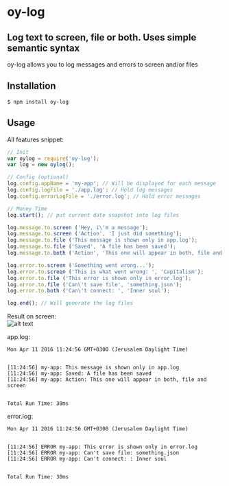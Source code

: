# oy-log
## Log text to screen, file or both. Uses simple semantic syntax

oy-log allows you to log messages and errors to screen and/or files

## Installation

	$ npm install oy-log

## Usage

All features snippet:

```javascript
// Init
var oylog = require('oy-log');
var log = new oylog();

// Config (optional)
log.config.appName = 'my-app'; // Will be displayed for each message
log.config.logFile = './app.log'; // Hold log messages
log.config.errorLogFile = './error.log'; // Hold error messages

// Money Time
log.start(); // put current date snapshot into log files

log.message.to.screen ('Hey, i\'m a message'); 
log.message.to.screen ('Action', 'I just did something');
log.message.to.file ('This message is shown only in app.log');
log.message.to.file ('Saved', 'A file has been saved');
log.message.to.both ('Action', 'This one will appear in both, file and screen');

log.error.to.screen ('Something went wrong...'); 
log.error.to.screen ('This is what went wrong: ', 'Capitalism');
log.error.to.file ('This error is shown only in error.log');
log.error.to.file ('Can\'t save file', 'something.json');
log.error.to.both ('Can\'t connect: ', 'Inner soul');

log.end(); // Will generate the log files 
```
Result on screen:\
![alt text](https://raw.githubusercontent.com/royhersh/oyLog/master/result_sample.png "oy-log result")

app.log:
```
Mon Apr 11 2016 11:24:56 GMT+0300 (Jerusalem Daylight Time)


[11:24:56] my-app: This message is shown only in app.log
[11:24:56] my-app: Saved: A file has been saved
[11:24:56] my-app: Action: This one will appear in both, file and screen


Total Run Time: 30ms
```
error.log:
```
Mon Apr 11 2016 11:24:56 GMT+0300 (Jerusalem Daylight Time)


[11:24:56] ERROR my-app: This error is shown only in error.log
[11:24:56] ERROR my-app: Can't save file: something.json
[11:24:56] ERROR my-app: Can't connect: : Inner soul


Total Run Time: 30ms
```


